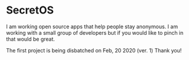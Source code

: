 # SecretOS
I am working open source apps that help people stay anonymous. I am working with a small group of developers but if you would like to pinch in that would be great.

The first project is being disbatched on Feb, 20 2020 (ver. 1)
Thank you!
